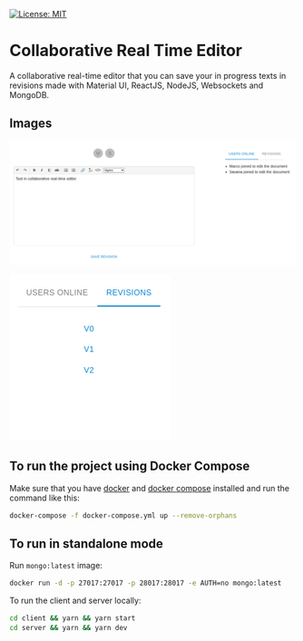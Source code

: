 [![License: MIT](https://img.shields.io/badge/License-MIT-yellow.svg)](https://opensource.org/licenses/MIT)

# Collaborative Real Time Editor

A collaborative real-time editor that you can save your in progress texts in revisions made with Material UI, ReactJS, NodeJS, Websockets and MongoDB.

## Images

![Editor](./images/editor-screen.png?raw=true "Editor")

![Revisions](./images/revision-screen.png?raw=true "Revisions")

## To run the project using Docker Compose

Make sure that you have [docker](https://docs.docker.com/get-docker/) and [docker compose](https://docs.docker.com/compose/install/) installed and run the command like this:

```sh
docker-compose -f docker-compose.yml up --remove-orphans
```

## To run in standalone mode

Run `mongo:latest` image:

```sh
docker run -d -p 27017:27017 -p 28017:28017 -e AUTH=no mongo:latest
```

To run the client and server locally:

```sh
cd client && yarn && yarn start
cd server && yarn && yarn dev
```